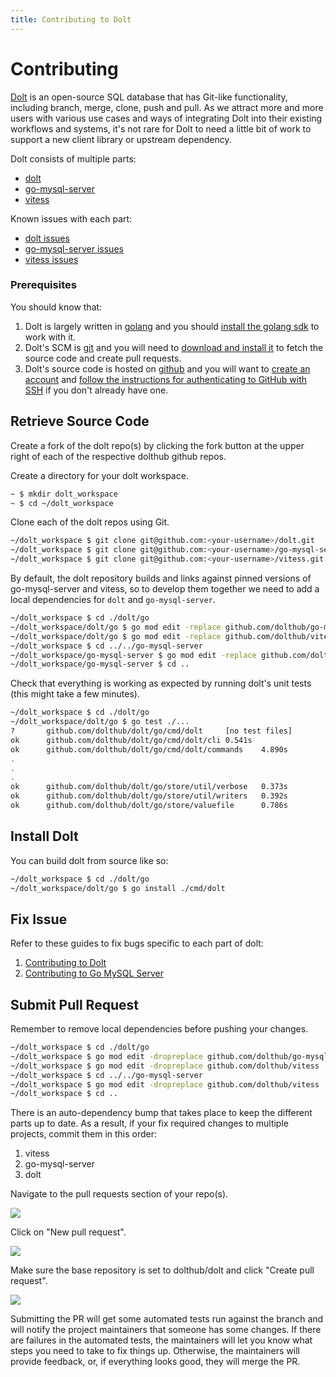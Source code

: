 ```yaml
---
title: Contributing to Dolt
---
```


# Contributing

[Dolt](https://doltdb.com) is an open-source SQL database that has Git-like functionality, including branch, merge, clone, push and pull. As we attract more and more users with various use cases and ways of integrating Dolt into their existing workflows and systems, it's not rare for Dolt to need a little bit of work to support a new client library or upstream dependency.

Dolt consists of multiple parts:

* [dolt](https://github.com/dolthub/dolt)
* [go-mysql-server](https://github.com/dolthub/go-mysql-server)
* [vitess](https://github.com/dolthub/vitess)

Known issues with each part:

* [dolt issues](https://github.com/dolthub/dolt/issues)
* [go-mysql-server issues](https://github.com/dolthub/go-mysql-server/issues)
* [vitess issues](https://github.com/dolthub/vitess/issues)

### Prerequisites

You should know that:

1. Dolt is largely written in [golang](https://golang.org/) and you should [install the golang sdk](https://golang.org/dl/) to work with it.
2. Dolt's SCM is [git](https://www.git-scm.com) and you will need to [download and install it](https://git-scm.com/downloads) to fetch the source code and create pull requests.
3. Dolt's source code is hosted on [github](https://www.github.com) and you will want to [create an account](https://github.com/signup) and [follow the instructions for authenticating to GitHub with SSH](https://docs.github.com/en/github/authenticating-to-github/connecting-to-github-with-ssh) if you don't already have one.

## Retrieve Source Code

Create a fork of the dolt repo(s) by clicking the fork button at the upper right of each of the respective dolthub github repos.

Create a directory for your dolt workspace.

```bash
~ $ mkdir dolt_workspace
~ $ cd ~/dolt_workspace
```

Clone each of the dolt repos using Git.

```bash
~/dolt_workspace $ git clone git@github.com:<your-username>/dolt.git
~/dolt_workspace $ git clone git@github.com:<your-username>/go-mysql-server.git
~/dolt_workspace $ git clone git@github.com:<your-username>/vitess.git
```

By default, the dolt repository builds and links against pinned versions of go-mysql-server and vitess, so to develop them together we need to add a local dependencies for `dolt` and `go-mysql-server`.

```bash
~/dolt_workspace $ cd ./dolt/go
~/dolt_workspace/dolt/go $ go mod edit -replace github.com/dolthub/go-mysql-server=../../go-mysql-server
~/dolt_workspace/dolt/go $ go mod edit -replace github.com/dolthub/vitess=../../vitess
~/dolt_workspace $ cd ../../go-mysql-server
~/dolt_workspace/go-mysql-server $ go mod edit -replace github.com/dolthub/vitess=../vitess
~/dolt_workspace/go-mysql-server $ cd ..
```

Check that everything is working as expected by running dolt's unit tests (this might take a few minutes).

```bash
~/dolt_workspace $ cd ./dolt/go
~/dolt_workspace/dolt/go $ go test ./...
?       github.com/dolthub/dolt/go/cmd/dolt     [no test files]
ok      github.com/dolthub/dolt/go/cmd/dolt/cli 0.541s
ok      github.com/dolthub/dolt/go/cmd/dolt/commands    4.890s
.
.
.
ok      github.com/dolthub/dolt/go/store/util/verbose   0.373s
ok      github.com/dolthub/dolt/go/store/util/writers   0.392s
ok      github.com/dolthub/dolt/go/store/valuefile      0.786s
```

## Install Dolt

You can build dolt from source like so:

```bash
~/dolt_workspace $ cd ./dolt/go
~/dolt_workspace/dolt/go $ go install ./cmd/dolt
```

## Fix Issue

Refer to these guides to fix bugs specific to each part of dolt:

1. [Contributing to Dolt](dolt.md)
2. [Contributing to Go MySQL Server](go-mysql-server.md)

## Submit Pull Request

Remember to remove local dependencies before pushing your changes.

```bash
~/dolt_workspace $ cd ./dolt/go
~/dolt_workspace $ go mod edit -dropreplace github.com/dolthub/go-mysql-server
~/dolt_workspace $ go mod edit -dropreplace github.com/dolthub/vitess
~/dolt_workspace $ cd ../../go-mysql-server
~/dolt_workspace $ go mod edit -dropreplace github.com/dolthub/vitess
~/dolt_workspace $ cd ..
```

There is an auto-dependency bump that takes place to keep the different parts up to date. As a result, if your fix required changes to multiple projects, commit them in this order:

1. vitess
2. go-mysql-server
3. dolt

Navigate to the pull requests section of your repo(s).

![](../../.gitbook/assets/pr\_section.png)

Click on "New pull request".

![](../../.gitbook/assets/new\_pr.png)

Make sure the base repository is set to dolthub/dolt and click "Create pull request".

![](../../.gitbook/assets/create\_pr.png)

Submitting the PR will get some automated tests run against the branch and will notify the project maintainers that someone has some changes. If there are failures in the automated tests, the maintainers will let you know what steps you need to take to fix things up. Otherwise, the maintainers will provide feedback, or, if everything looks good, they will merge the PR.
